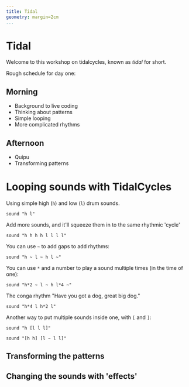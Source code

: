 ```yaml
---
title: Tidal
geometry: margin=2cm
...
```


# Tidal

Welcome to this workshop on tidalcycles, known as *tidal* for short.

Rough schedule for day one:

## Morning

* Background to live coding
* Thinking about patterns
* Simple looping
* More complicated rhythms

## Afternoon

* Quipu
* Transforming patterns

# Looping sounds with TidalCycles

Using simple high (`h`) and low (`l`) drum sounds.

```
sound "h l"
```

Add more sounds, and it'll squeeze them in to the same rhythmic 'cycle'

```
sound "h h h h l l l l"
```

You can use `~` to add gaps to add rhythms:

```
sound "h ~ l ~ h l ~"
```

You can use `*` and a number to play a sound multiple times (in the
time of one):

```
sound "h*2 ~ l ~ h l*4 ~"
```

The conga rhythm "Have you got a dog, great big dog."

```
sound "h*4 l h*2 l"
```

Another way to put multiple sounds inside one, with `[` and `]`:

```
sound "h [l l l]"

sound "[h h] [l ~ l l]"
```

## Transforming the patterns





## Changing the sounds with 'effects'


